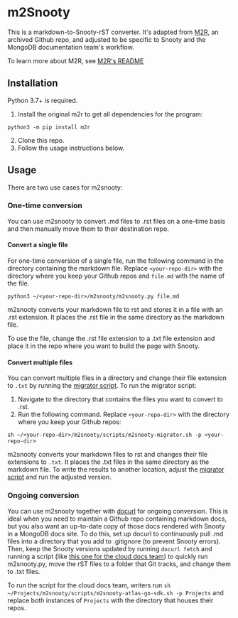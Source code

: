 

# m2Snooty

This is a markdown-to-Snooty-rST converter. It's adapted from [M2R](https://github.com/miyakogi/m2r), an archived Github repo, and adjusted to be specific to Snooty and the MongoDB documentation team's workflow.

To learn more about M2R, see [M2R's README](https://github.com/miyakogi/m2r#readme)

## Installation

Python 3.7+ is required.

1. Install the original m2r to get all dependencies for the program:

```
python3 -m pip install m2r
```

2. Clone this repo.
3. Follow the usage instructions below.

## Usage

There are two use cases for m2snooty:

### One-time conversion

You can use m2snooty to convert .md files to .rst files on a one-time basis and then manually move them to their destination repo.

#### Convert a single file

For one-time conversion of a single file, run the following command in the directory containing the markdown file. Replace `<your-repo-dir>` with the directory where you keep your Github repos and `file.md` with the name of the file.

```
python3 ~/<your-repo-dir>/m2snooty/m2snooty.py file.md
```

m2snooty converts your markdown file to rst and stores it in a file with an .rst extension. It places the .rst file in the same directory as the markdown file.

To use the file, change the .rst file extension to a .txt file extension and place it in the repo where you want to build the page with Snooty.

#### Convert multiple files

You can convert multiple files in a directory and change their file extension to `.txt` by running the [migrator script](https://github.com/sarahsimpers/m2snooty/blob/main/scripts/m2snooty-migrator.sh). To run the migrator script:

1. Navigate to the directory that contains the files you want to convert to .rst.
2. Run the following command. Replace `<your-repo-dir>` with the directory where you keep your Github repos:

```
sh ~/<your-repo-dir>/m2snooty/scripts/m2snooty-migrator.sh -p <your-repo-dir>
```

m2snooty converts your markdown files to rst and changes their file extensions to `.txt`. It places the .txt files in the same directory as the markdown file. To write the results to another location, adjust the [migrator script](https://github.com/sarahsimpers/m2snooty/blob/main/scripts/m2snooty-migrator.sh) and run the adjusted version.

### Ongoing conversion

You can use m2snooty together with [docurl](https://github.com/mongodb/docs-docurl) for ongoing conversion. This is ideal when you need to maintain a Github repo containing markdown docs, but you also want an up-to-date copy of those docs rendered with Snooty in a MongoDB docs site. To do this, set up docurl to continuously pull .md files into a directory that you add to .gitignore (to prevent Snooty errors). Then, keep the Snooty versions updated by running `docurl fetch` and running a script (like [this one for the cloud docs team](https://github.com/sarahsimpers/m2snooty/blob/main/scripts/m2snooty-atlas-go-sdk.sh)) to quickly run m2snooty.py, move the rST files to a folder that Git tracks, and change them to .txt files.

To run the script for the cloud docs team, writers run `sh ~/Projects/m2snooty/scripts/m2snooty-atlas-go-sdk.sh -p Projects` and replace both instances of `Projects` with the directory that houses their repos.
